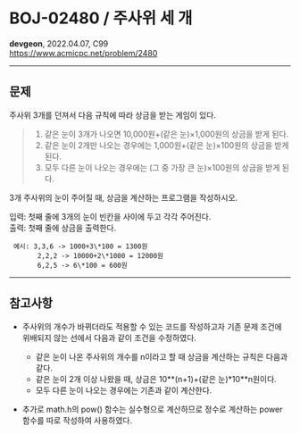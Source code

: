 # BOJ-02480 / 주사위 세 개  
**devgeon**, 2022.04.07, C99  
https://www.acmicpc.net/problem/2480  

-------

## 문제
주사위 3개를 던져서 다음 규칙에 따라 상금을 받는 게임이 있다.  
> 1. 같은 눈이 3개가 나오면 10,000원+(같은 눈)×1,000원의 상금을 받게 된다.  
> 2. 같은 눈이 2개만 나오는 경우에는 1,000원+(같은 눈)×100원의 상금을 받게 된다.  
> 3. 모두 다른 눈이 나오는 경우에는 (그 중 가장 큰 눈)×100원의 상금을 받게 된다.  

3개 주사위의 눈이 주어질 때, 상금을 계산하는 프로그램을 작성하시오.  

입력: 첫째 줄에 3개의 눈이 빈칸을 사이에 두고 각각 주어진다.  
출력: 첫째 줄에 상금을 출력한다.  

     예시: 3,3,6 -> 1000+3\*100 = 1300원  
           2,2,2 -> 10000+2\*1000 = 12000원  
           6,2,5 -> 6\*100 = 600원  

-------

## 참고사항
- 주사위의 개수가 바뀌더라도 적용할 수 있는 코드를 작성하고자 기존 문제 조건에 위배되지 않는 선에서 다음과 같이 조건을 수정하였다.  
	- 같은 눈이 나온 주사위의 개수를 n이라고 할 때 상금을 계산하는 규칙은 다음과 같다.  
	- 같은 눈이 2개 이상 나왔을 때, 상금은 10**(n+1)+(같은 눈)*10**n원이다.  
	- 모두 다른 눈이 나오는 경우에는 기존과 같이 계산한다.  

- 추가로 math.h의 pow() 함수는 실수형으로 계산하므로 정수로 계산하는 power 함수를 따로 작성하여 사용하였다.  
